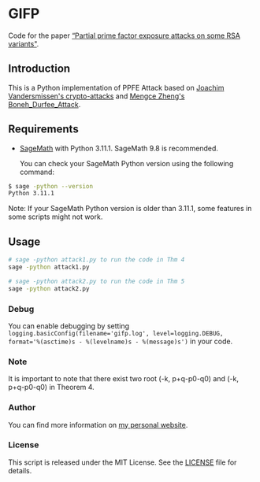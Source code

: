 # GIFP

Code for the paper [“Partial prime factor exposure attacks on some RSA variants"](https://doi.org/10.1016/j.tcs.2024.114549).

## Introduction

This is a Python implementation of PPFE Attack based on [Joachim Vandersmissen's crypto-attacks](https://github.com/jvdsn/crypto-attacks) and [Mengce Zheng's Boneh_Durfee_Attack](https://github.com/MengceZheng/Boneh_Durfee_Attack).

## Requirements

- [SageMath](https://www.sagemath.org/) with Python 3.11.1. SageMath 9.8 is recommended.

  You can check your SageMath Python version using the following command:

```bash
$ sage -python --version
Python 3.11.1
```
Note: If your SageMath Python version is older than 3.11.1, some features in some scripts might not work.

## Usage
```bash
# sage -python attack1.py to run the code in Thm 4
sage -python attack1.py

# sage -python attack2.py to run the code in Thm 5
sage -python attack2.py

```

### Debug

You can enable debugging by setting `logging.basicConfig(filename='gifp.log', level=logging.DEBUG, format='%(asctime)s - %(levelname)s - %(message)s')` in your code.

### Note
It is important to note that there exist two root (-k, p+q-p0-q0) and (-k, p+q-p0-q0) in Theorem 4.

### Author

You can find more information on [my personal website](https://www.fffmath.com/).

### License

This script is released under the MIT License. See the [LICENSE](LICENSE) file for details.